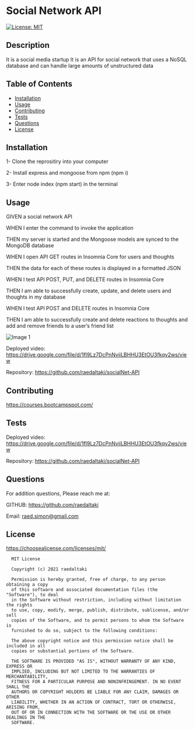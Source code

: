 # Social Network API

[![License: MIT](https://img.shields.io/badge/License-MIT-yellow.svg)](https://opensource.org/licenses/MIT)

  ## Description

  It is a social media startup
  It is an API for social network that uses a NoSQL database and can handle large amounts of unstructured data
  
  ## Table of Contents

  * [Installation](#installation)
  * [Usage](#usage)
  * [Contributing](#contributing)
  * [Tests](#tests)
  * [Questions](#questions)
  * [License](#license)


  ## Installation

  1- Clone the reprositiry into your computer

  2- Install express and mongoose from npm (npm i) 

  3- Enter node index (npm start) in the terminal 

    
  ## Usage

  GIVEN a social network API

  WHEN I enter the command to invoke the application

  THEN my server is started and the Mongoose models are synced to the MongoDB database

  WHEN I open API GET routes in Insomnia Core for users and thoughts

  THEN the data for each of these routes is displayed in a formatted JSON

  WHEN I test API POST, PUT, and DELETE routes in Insomnia Core

  THEN I am able to successfully create, update, and delete users and thoughts in my database

  WHEN I test API POST and DELETE routes in Insomnia Core

  THEN I am able to successfully create and delete reactions to thoughts and add and remove friends to a user’s friend list

  ![Image 1](./assets/images/socialNet-API.gif)
  
  Deployed video: https://drive.google.com/file/d/1fI9Lz7DcPnNviiLBHHU3EtOU3fkqy2ws/view

  
  Repository: https://github.com/raedaltaki/socialNet-API

  ## Contributing

  https://courses.bootcampspot.com/

  ## Tests

  Deployed video: https://drive.google.com/file/d/1fI9Lz7DcPnNviiLBHHU3EtOU3fkqy2ws/view
  
  Repository: https://github.com/raedaltaki/socialNet-API

  ## Questions

  For addition questions, Please reach me at:

  GITHUB: https://github.com/raedaltaki
  
  Email: raed.simon@gmail.com


  ## License
  
  https://choosealicense.com/licenses/mit/

  
      MIT License

      Copyright (c) 2021 raedaltaki
      
      Permission is hereby granted, free of charge, to any person obtaining a copy
      of this software and associated documentation files (the "Software"), to deal
      in the Software without restriction, including without limitation the rights
      to use, copy, modify, merge, publish, distribute, sublicense, and/or sell
      copies of the Software, and to permit persons to whom the Software is
      furnished to do so, subject to the following conditions:
      
      The above copyright notice and this permission notice shall be included in all
      copies or substantial portions of the Software.
      
      THE SOFTWARE IS PROVIDED "AS IS", WITHOUT WARRANTY OF ANY KIND, EXPRESS OR
      IMPLIED, INCLUDING BUT NOT LIMITED TO THE WARRANTIES OF MERCHANTABILITY,
      FITNESS FOR A PARTICULAR PURPOSE AND NONINFRINGEMENT. IN NO EVENT SHALL THE
      AUTHORS OR COPYRIGHT HOLDERS BE LIABLE FOR ANY CLAIM, DAMAGES OR OTHER
      LIABILITY, WHETHER IN AN ACTION OF CONTRACT, TORT OR OTHERWISE, ARISING FROM,
      OUT OF OR IN CONNECTION WITH THE SOFTWARE OR THE USE OR OTHER DEALINGS IN THE
      SOFTWARE.
      

  